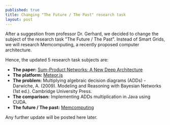```yaml
---
published: true
title: Changing "The Future / The Past" research task
layout: post
---
```

After a suggestion from professor Dr. Gerhard, we decided to change the subject of the research task "The Future / The Past".
Instead of Smart Grids, we will research Memcomputing, a recently proposed computer architecture.

Hence, the updated 5 research task subjects are:

* **The paper:** [Sum-Product Networks: A New Deep Architecture](http://spn.cs.washington.edu/pubs.shtml)
* **The platform:** [Meteor.js](https://www.meteor.com/)
* **The problem:** Multiplying algebraic decision diagrams (ADDs) - Darwiche, A. (2009). Modeling and Reasoning with Bayesian Networks (1st ed.). Cambridge University Press.
* **The comparison:** Implementing ADDs multiplication in Java using CUDA.
* **The future / The past:** [Memcomputing](http://arxiv.org/abs/1411.4798)

Any further update will be posted here later.